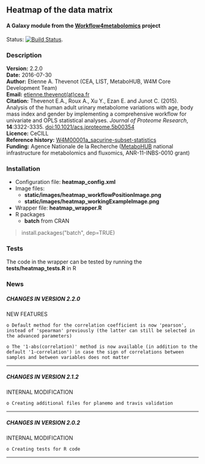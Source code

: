 ## Heatmap of the data matrix  
#### A Galaxy module from the [Workflow4metabolomics](http://workflow4metabolomics.org) project

Status: [![Build Status](https://travis-ci.org/workflow4metabolomics/heatmap.svg?branch=master)](https://travis-ci.org/workflow4metabolomics/heatmap).

### Description

**Version:** 2.2.0    
**Date:** 2016-07-30  
**Author:** Etienne A. Thevenot (CEA, LIST, MetaboHUB, W4M Core Development Team)   
**Email:** [etienne.thevenot(at)cea.fr](mailto:etienne.thevenot@cea.fr)  
**Citation:** Thevenot E.A., Roux A., Xu Y., Ezan E. and Junot C. (2015). Analysis of the human adult urinary metabolome variations with age, body mass index and gender by implementing a comprehensive workflow for univariate and OPLS statistical analyses. *Journal of Proteome Research*, **14**:3322-3335. [doi:10.1021/acs.jproteome.5b00354](http://dx.doi.org/10.1021/acs.jproteome.5b00354)  
**Licence:** CeCILL  
**Reference history:** [W4M00001a_sacurine-subset-statistics](http://galaxy.workflow4metabolomics.org/history/list_published)     
**Funding:** Agence Nationale de la Recherche ([MetaboHUB](http://www.metabohub.fr/index.php?lang=en&Itemid=473) national infrastructure for metabolomics and fluxomics, ANR-11-INBS-0010 grant)

### Installation

* Configuration file: **heatmap_config.xml**
* Image files:
    + **static/images/heatmap_workflowPositionImage.png**  
    + **static/images/heatmap_workingExampleImage.png**     
* Wrapper file: **heatmap_wrapper.R**  
* R packages  
    + **batch** from CRAN  
> install.packages("batch", dep=TRUE)   

### Tests

The code in the wrapper can be tested by running the **tests/heatmap_tests.R** in R  

### News  

##### CHANGES IN VERSION 2.2.0  

NEW FEATURES  

    o Default method for the correlation coefficient is now 'pearson', instead of 'spearman' previously (the latter can still be selected in the advanced parameters)  

    o The '1-abs(correlation)' method is now available (in addition to the default '1-correlation') in case the sign of correlations between samples and between variables does not matter  

***    
    
##### CHANGES IN VERSION 2.1.2  

INTERNAL MODIFICATION  

    o Creating additional files for planemo and travis validation  

***  
    
##### CHANGES IN VERSION 2.0.2  

INTERNAL MODIFICATION  

    o Creating tests for R code  
    
***  